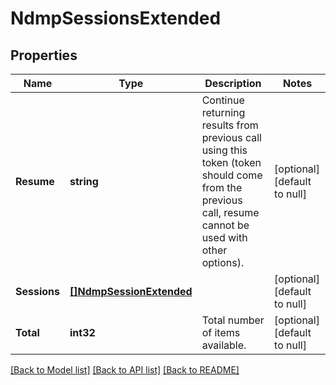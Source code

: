 # NdmpSessionsExtended

## Properties
Name | Type | Description | Notes
------------ | ------------- | ------------- | -------------
**Resume** | **string** | Continue returning results from previous call using this token (token should come from the previous call, resume cannot be used with other options). | [optional] [default to null]
**Sessions** | [**[]NdmpSessionExtended**](NdmpSessionExtended.md) |  | [optional] [default to null]
**Total** | **int32** | Total number of items available. | [optional] [default to null]

[[Back to Model list]](../README.md#documentation-for-models) [[Back to API list]](../README.md#documentation-for-api-endpoints) [[Back to README]](../README.md)


